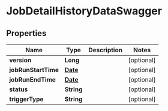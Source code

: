 

# JobDetailHistoryDataSwagger

## Properties

Name | Type | Description | Notes
------------ | ------------- | ------------- | -------------
**version** | **Long** |  |  [optional]
**jobRunStartTime** | [**Date**](Date.md) |  |  [optional]
**jobRunEndTime** | [**Date**](Date.md) |  |  [optional]
**status** | **String** |  |  [optional]
**triggerType** | **String** |  |  [optional]



